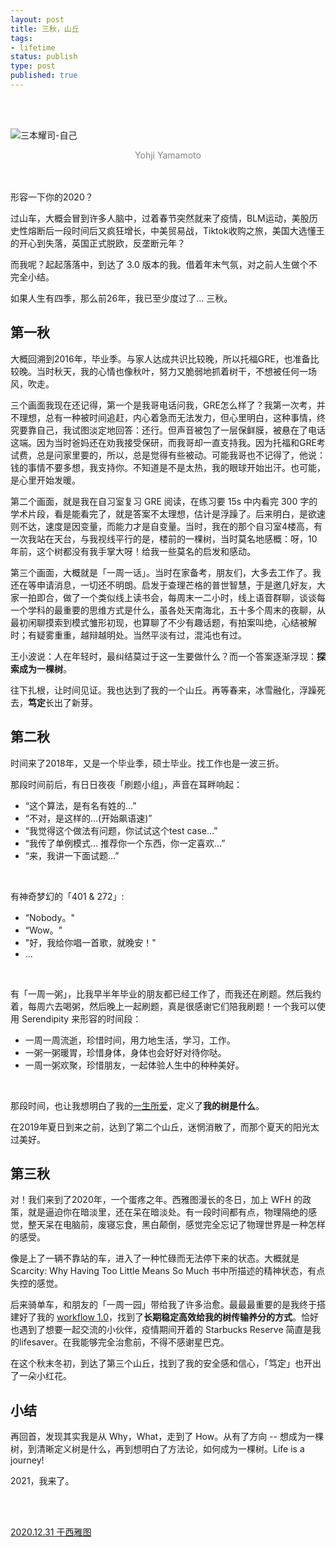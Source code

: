 ```yaml
--- 
layout: post
title: 三秋，山丘
tags: 
- lifetime
status: publish
type: post
published: true
---
```


<br>
<br>

![三本耀司-自己](https://i.imgur.com/UxKjNlF.jpg)

<center><font color="grey"> Yohji Yamamoto </font>  </center>


<br>
<br>

形容一下你的2020？

过山车，大概会冒到许多人脑中，过着春节突然就来了疫情，BLM运动，美股历史性熔断后一段时间后又疯狂增长，中美贸易战，Tiktok收购之旅，美国大选懂王的开心到失落，英国正式脱欧，反垄断元年？

而我呢？起起落落中，到达了 3.0 版本的我。借着年末气氛，对之前人生做个不完全小结。

如果人生有四季，那么前26年，我已至少度过了... 三秋。

## 第一秋

大概回溯到2016年，毕业季。与家人达成共识比较晚，所以托福GRE，也准备比较晚。当时秋天，我的心情也像秋叶，努力又脆弱地抓着树干，不想被任何一场风，吹走。

三个画面我现在还记得，第一个是我哥电话问我，GRE怎么样了？我第一次考，并不理想，总有一种被时间追赶，内心着急而无法发力，但心里明白，这种事情，终究要靠自己，我试图淡定地回答：还行。但声音被包了一层保鲜膜，被悬在了电话这端。因为当时爸妈还在劝我接受保研，而我哥却一直支持我。因为托福和GRE考试费，总是问家里要的，所以，总是觉得有些被动。可能我哥也不记得了，他说：钱的事情不要多想，我支持你。不知道是不是太热，我的眼球开始出汗。也可能，是心里开始发暖。

第二个画面，就是我在自习室复习 GRE 阅读，在练习要 15s 中内看完 300 字的学术片段，看是能看完了，就是答案不太理想，估计是浮躁了。后来明白，是欲速则不达，速度是因变量，而能力才是自变量。当时，我在的那个自习室4楼高，有一次我站在天台，与我视线平行的是，楼前的一棵树，当时莫名地感概：呀，10年前，这个树都没有我手掌大呀！给我一些莫名的启发和感动。

第三个画面，大概就是「一周一话」。当时在家备考，朋友们，大多去工作了。我还在等申请消息，一切还不明朗。启发于查理芒格的普世智慧，于是邀几好友，大家一拍即合，做了一个类似线上读书会，每周末一二小时，线上语音群聊，谈谈每一个学科的最重要的思维方式是什么，虽各处天南海北，五十多个周末的夜聊，从最初闲聊摸索到模式雏形初现，也算聊了不少有趣话题，有拍案叫绝，心结被解时；有疑雾重重，越辩越明处。当然平淡有过，混沌也有过。

王小波说：人在年轻时，最纠结莫过于这一生要做什么？而一个答案逐渐浮现：**探索成为一棵树**。

往下扎根，让时间见证。我也达到了我的一个山丘。再等春来，冰雪融化，浮躁死去，**笃定**长出了新芽。

## 第二秋

时间来了2018年，又是一个毕业季，硕士毕业。找工作也是一波三折。

那段时间前后，有日日夜夜「刷题小组」，声音在耳畔响起：

* “这个算法，是有名有姓的…”
* “不对，是这样的…(开始飙语速)”
* “我觉得这个做法有问题，你试试这个test case…”
* “我传了单例模式… 推荐你一个东西，你一定喜欢…”
* “来，我讲一下面试题…” <br>
<br>

有神奇梦幻的「401 & 272」:

* “Nobody。"
* “Wow。"
* "好，我给你唱一首歌，就晚安！"
* ... <br>
<br>

有「一周一粥」，比我早半年毕业的朋友都已经工作了，而我还在刷题。然后我约着，每周六去喝粥，然后晚上一起刷题，真是很感谢它们陪我刷题！一个我可以使用 Serendipity 来形容的时间段：

* 一周一周流逝，珍惜时间，用力地生活，学习，工作。
* 一粥一粥暖胃，珍惜身体，身体也会好好对待你哒。
* 一周一粥欢聚，珍惜朋友，一起体验人生中的种种美好。
<br>

那段时间，也让我想明白了我的[一生所爱](https://willwang.cc/2019/01/life-README)，定义了**我的树是什么**。

在2019年夏日到来之前，达到了第二个山丘，迷惘消散了，而那个夏天的阳光太过美好。

## 第三秋

对！我们来到了2020年，一个蛋疼之年。西雅图漫长的冬日，加上 WFH 的政策，就是逼迫你在暗淡里，还在呆在暗淡处。有一段时间都有点，物理隔绝的感觉，整天呆在电脑前，废寝忘食，黑白颠倒，感觉完全忘记了物理世界是一种怎样的感受。

像是上了一辆不靠站的车，进入了一种忙碌而无法停下来的状态。大概就是 Scarcity: Why Having Too Little Means So Much 书中所描述的精神状态，有点失控的感觉。

后来骑单车，和朋友的「一周一园」带给我了许多治愈。最最最重要的是我终于搭建好了我的 [workflow 1.0](https://github.com/willwang-x/workflow)，找到了**长期稳定高效给我的树传输养分的方式**。恰好也遇到了想要一起交流的小伙伴，疫情期间开着的 Starbucks Reserve 简直是我的lifesaver。在我能够完全治愈前，不得不感谢星巴克。

在这个秋末冬初，到达了第三个山丘，找到了我的安全感和信心，「笃定」也开出了一朵小红花。

## 小结

再回首，发现其实我是从 Why，What，走到了 How。从有了方向 -- 想成为一棵树，到清晰定义树是什么，再到想明白了方法论，如何成为一棵树。Life is a journey!

2021，我来了。

<br>
<br>


[2020.12.31 于西雅图](https://github.githistory.xyz/willwang-x/willwang-x.github.io/blob/master/_posts/blogs/2020-12-31-3-fall-and-rise.md)